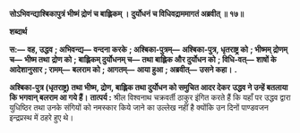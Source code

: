 **सोऽभिवन्द्याश्बिकापुत्रं भीष्मं द्रोणं च बाह्लिकम् ।** **दुर्योधनं च विधिवद्राममागतं अब्रवीत् ॥ १७॥** 

**शब्दार्थ** 

**स:—** **वह, उद्धव** **; अभिवन्द्य—** **वन्दना करके** **; अश्बिका-पुत्रम्—** **अश्बिका-पुत्र, धृतराष्ट्र को** **; भीष्मम् द्रोणम् च—** **भीष्म तथा** **द्रोण को** **; बाह्लिकम् दुर्योधनम् च—** **तथा बाह्लिक और दुर्योधन को** **; विधि-वत्—** **शाषों के आदेशानुसार** **; रामम्—** **बलराम को** **;** **आगतम्—** **आया हुआ** **; अब्रवीत्—** **उसने कहा।** **.** 

**अश्बिका-पुत्र (धृतराष्ट्र) तथा भीष्म, द्रोण, बाह्लिक तथा दुर्योधन को समुचित आदर देकर** **उद्धव ने उन्हें बतलाया कि भगवान् बलराम आ गये हैं।** **तात्पर्य :** श्रील विश्वनाथ चक्रवर्ती ठाकुर इंगित करते हैं कि यहाँ पर उद्धव द्वारा युधिष्ठिर तथा उनके संगियों को नमस्कार किये जाने का उल्लेख नहीं है क्योंकि उन दिनों पाण्डवजन इन्द्रप्रस्थ में ठहरे हुए थे।  
